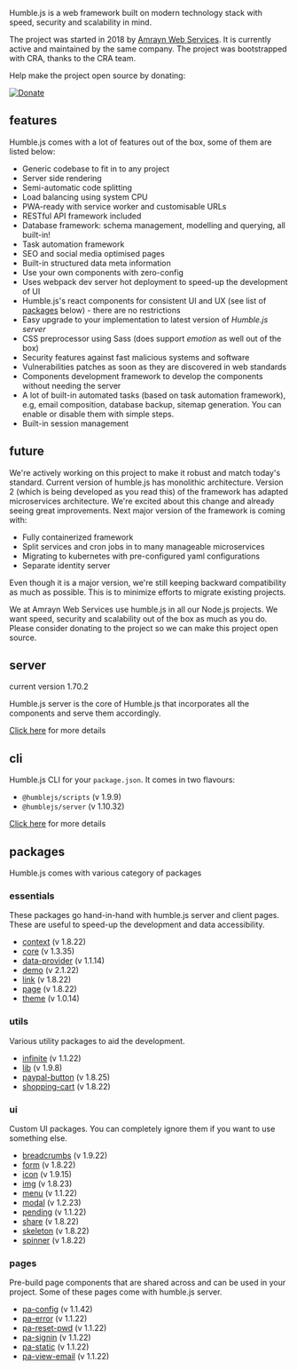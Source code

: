Humble.js is a web framework built on modern technology stack with speed, security and scalability in mind.

The project was started in 2018 by [Amrayn Web Services](https://amrayn.com). It is currently active and maintained by the same company. The project was bootstrapped with CRA, thanks to the CRA team.

Help make the project open source by donating:

[![Donate](https://ghdl.amrayn.com/donate.png?v2)](https://amrayn.com/donate)

## features

Humble.js comes with a lot of features out of the box, some of them are listed below:

* Generic codebase to fit in to any project
* Server side rendering
* Semi-automatic code splitting
* Load balancing using system CPU
* PWA-ready with service worker and customisable URLs
* RESTful API framework included
* Database framework: schema management, modelling and querying, all built-in!
* Task automation framework
* SEO and social media optimised pages
* Built-in structured data meta information
* Use your own components with zero-config
* Uses webpack dev server hot deployment to speed-up the development of UI
* Humble.js's react components for consistent UI and UX (see list of [packages](/#packages) below) - there are no restrictions
* Easy upgrade to your implementation to latest version of _Humble.js server_
* CSS preprocessor using Sass (does support _emotion_ as well out of the box)
* Security features against fast malicious systems and software
* Vulnerabilities patches as soon as they are discovered in web standards
* Components development framework to develop the components without needing the server
* A lot of built-in automated tasks (based on task automation framework), e.g, email composition, database backup, sitemap generation. You can enable or disable them with simple steps.
* Built-in session management

## future

We're actively working on this project to make it robust and match today's standard. Current version of humble.js has monolithic architecture. Version 2 (which is being developed as you read this) of the framework has adapted microservices architecture. We're excited about this change and already seeing great improvements. Next major version of the framework is coming with:

* Fully containerized framework
* Split services and cron jobs in to many manageable microservices
* Migrating to kubernetes with pre-configured yaml configurations
* Separate identity server

Even though it is a major version, we're still keeping backward compatibility as much as possible. This is to minimize efforts to migrate existing projects.

We at Amrayn Web Services use humble.js in all our Node.js projects. We want speed, security and scalability out of the box as much as you do. Please consider donating to the project so we can make this project open source.

## server

current version 1.70.2

Humble.js server is the core of Humble.js that incorporates all the components and serve them accordingly.

[Click here](/server) for more details

## cli

Humble.js CLI for your `package.json`. It comes in two flavours:

* `@humblejs/scripts` (v 1.9.9)
* `@humblejs/server` (v 1.10.32)

[Click here](/cli) for more details

## packages
Humble.js comes with various category of packages

### essentials
These packages go hand-in-hand with humble.js server and client pages. These are useful to speed-up the development and data accessibility.

 * [context](/pkg/context) (v 1.8.22)
 * [core](/pkg/core) (v 1.3.35)
 * [data-provider](/pkg/data-provider) (v 1.1.14)
 * [demo](/pkg/demo) (v 2.1.22)
 * [link](/pkg/link) (v 1.8.22)
 * [page](/pkg/page) (v 1.8.22)
 * [theme](/pkg/theme) (v 1.0.14)

### utils
Various utility packages to aid the development.

 * [infinite](/pkg/infinite) (v 1.1.22)
 * [lib](/pkg/lib) (v 1.9.8)
 * [paypal-button](/pkg/paypal-button) (v 1.8.25)
 * [shopping-cart](/pkg/shopping-cart) (v 1.8.22)

### ui
Custom UI packages. You can completely ignore them if you want to use something else.

 * [breadcrumbs](/pkg/breadcrumbs) (v 1.9.22)
 * [form](/pkg/form) (v 1.8.22)
 * [icon](/pkg/icon) (v 1.9.15)
 * [img](/pkg/img) (v 1.8.23)
 * [menu](/pkg/menu) (v 1.1.22)
 * [modal](/pkg/modal) (v 1.2.23)
 * [pending](/pkg/pending) (v 1.1.22)
 * [share](/pkg/share) (v 1.8.22)
 * [skeleton](/pkg/skeleton) (v 1.8.22)
 * [spinner](/pkg/spinner) (v 1.8.22)

### pages
Pre-build page components that are shared across and can be used in your project. Some of these pages come with humble.js server.

 * [pa-config](/pkg/pa-config) (v 1.1.42)
 * [pa-error](/pkg/pa-error) (v 1.1.22)
 * [pa-reset-pwd](/pkg/pa-reset-pwd) (v 1.1.22)
 * [pa-signin](/pkg/pa-signin) (v 1.1.22)
 * [pa-static](/pkg/pa-static) (v 1.1.22)
 * [pa-view-email](/pkg/pa-view-email) (v 1.1.22)
